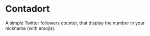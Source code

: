 # Contadort

A simple Twitter followers counter, that display the number in your nickname (with emojis).
